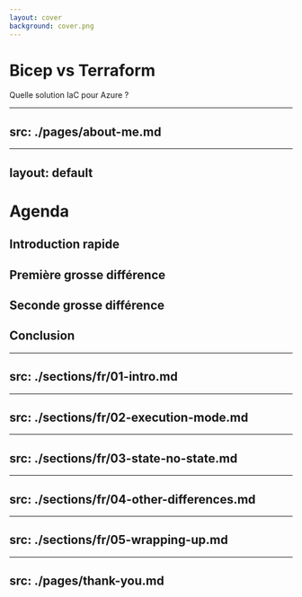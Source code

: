 ```yaml
---
layout: cover
background: cover.png
---
```


# Bicep vs Terraform
Quelle solution IaC pour Azure ?

---
src: ./pages/about-me.md
---

---
layout: default
---

# Agenda

## Introduction rapide
## Première grosse différence
## Seconde grosse différence
## Conclusion

---
src: ./sections/fr/01-intro.md
---

---
src: ./sections/fr/02-execution-mode.md
---

---
src: ./sections/fr/03-state-no-state.md
---

---
src: ./sections/fr/04-other-differences.md
---

---
src: ./sections/fr/05-wrapping-up.md
---

---
src: ./pages/thank-you.md
---